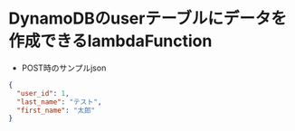# DynamoDBのuserテーブルにデータを作成できるlambdaFunction

- POST時のサンプルjson

```json
{
  "user_id": 1,
  "last_name": "テスト",
  "first_name": "太郎"
}
```